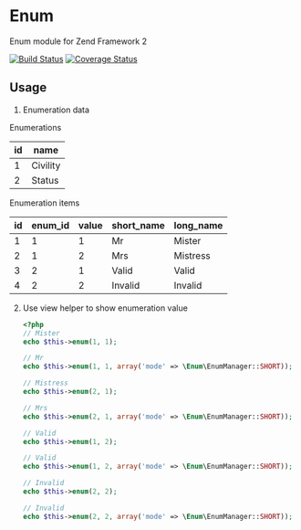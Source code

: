 Enum
====

Enum module for Zend Framework 2

[![Build Status](https://secure.travis-ci.org/neeckeloo/Enum.png?branch=master)](http://travis-ci.org/neeckeloo/Enum)
[![Coverage Status](https://coveralls.io/repos/neeckeloo/Enum/badge.png)](https://coveralls.io/r/neeckeloo/Enum)

Usage
------------

1. Enumeration data

Enumerations

| id   | name       |
|------|------------|
| 1    | Civility   |
| 2    | Status     |

Enumeration items

| id | enum_id | value | short_name | long_name |
|----|---------|-------|------------|-----------|
| 1  | 1       | 1     | Mr         | Mister    |
| 2  | 1       | 2     | Mrs        | Mistress  |
| 3  | 2       | 1     | Valid      | Valid     |
| 4  | 2       | 2     | Invalid    | Invalid   |

2. Use view helper to show enumeration value

    ```php
    <?php
    // Mister
    echo $this->enum(1, 1);

    // Mr
    echo $this->enum(1, 1, array('mode' => \Enum\EnumManager::SHORT));

    // Mistress
    echo $this->enum(2, 1);

    // Mrs
    echo $this->enum(2, 1, array('mode' => \Enum\EnumManager::SHORT));

    // Valid
    echo $this->enum(1, 2);

    // Valid
    echo $this->enum(1, 2, array('mode' => \Enum\EnumManager::SHORT));

    // Invalid
    echo $this->enum(2, 2);

    // Invalid
    echo $this->enum(2, 2, array('mode' => \Enum\EnumManager::SHORT));
    ```